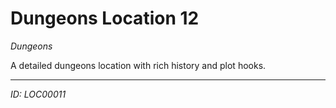 # Dungeons Location 12

*Dungeons*

A detailed dungeons location with rich history and plot hooks.

---
*ID: LOC00011*